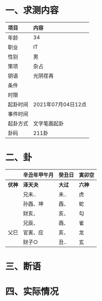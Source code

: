 # 一、求测内容
|项目|内容|
|:-|:-|
|年龄|34|
|职业|IT|
|性别|男|
|策项|杂占|
|钥语|光阴荏苒|
|条件||
|时限||
|起卦时间|2021年07月04日12点|
|事件时间||
|起卦方式|文字笔画起卦|
|卦码|211卦|

# 二、卦
||辛丑年甲午月|癸丑日|寅卯空|
|:-|:-|:-|:-|
|**伏神**|**泽天夬**|**大过**|**六神**|
||兄未..|未..|虎|
||孙酉、坤|酉、|蛇|
||财亥、|亥、|勾|
||兄辰、|酉、|雀|
|父巳|官寅、应|亥、|龙|
||财子○|丑..|玄|


# 三、断语

# 四、实际情况